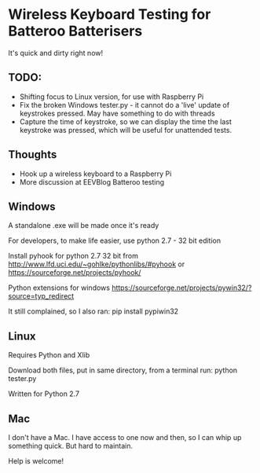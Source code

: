 # Wireless Keyboard Testing for Batteroo Batterisers

It's quick and dirty right now! 

TODO: 
-------
- Shifting focus to Linux version, for use with Raspberry Pi
- Fix the broken Windows tester.py - it cannot do a 'live' update of keystrokes pressed. May have something to do with threads
- Capture the time of keystroke, so we can display the time the last keystroke was pressed, which will be useful for unattended tests.

Thoughts
---------
- Hook up a wireless keyboard to a Raspberry Pi
- More discussion at EEVBlog Batteroo testing

Windows
--------

A standalone .exe will be made once it's ready

For developers, to make life easier, use python 2.7 - 32 bit edition

Install pyhook for python 2.7 32 bit from http://www.lfd.uci.edu/~gohlke/pythonlibs/#pyhook or https://sourceforge.net/projects/pyhook/

Python extensions for windows https://sourceforge.net/projects/pywin32/?source=typ_redirect

It still complained, so I also ran: pip install pypiwin32


Linux
-------
Requires Python and Xlib

Download both files, put in same directory, from a terminal run: python tester.py

Written for Python 2.7

Mac
-----

I don't have a Mac. I have access to one now and then, so I can whip up something quick. But hard to maintain. 

Help is welcome!
